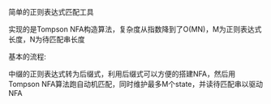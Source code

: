 简单的正则表达式匹配工具

实现的是Tompson NFA构造算法，复杂度从指数降到了O(MN)，M为正则表达式长度，N为待匹配串长度

基本的流程:

中缀的正则表达式转为后缀式，利用后缀式可以方便的搭建NFA，然后用Tompson NFA算法跑自动机匹配，同时维护最多M个state，并读待匹配串以驱动NFA


